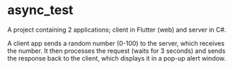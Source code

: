 # async_test
A project containing 2 applications; client in Flutter (web) and server in C#.

A client app sends a random number (0-100) to the server, which receives the number. It then processes the request (waits for 3 seconds) and sends the response back to the client, which displays it in a pop-up alert window.
